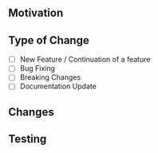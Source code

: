 ## Motivation

## Type of Change
- [ ] New Feature / Continuation of a feature
- [ ] Bug Fixing
- [ ] Breaking Changes
- [ ] Documentation Update

## Changes


## Testing
